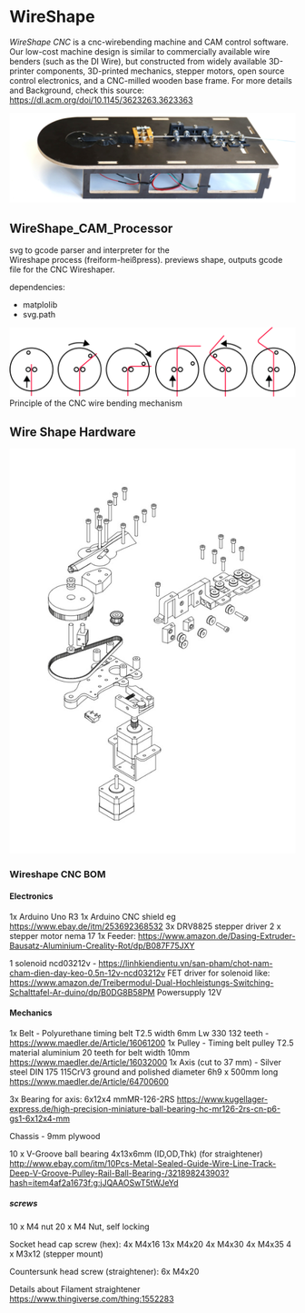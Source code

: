 # WireShape

*WireShape CNC* is a cnc-wirebending machine and CAM control software. Our low-cost machine design is similar to commercially available wire benders (such as the DI Wire), but constructed from widely available 3D-printer components, 3D-printed mechanics, stepper motors, open source control electronics, and a CNC-milled wooden base frame. 
For more details and Background, check this source:
https://dl.acm.org/doi/10.1145/3623263.3623363


<img width="652" alt="machine" src="https://github.com/hnnswldschtz/WireShape/blob/master/Hardware/images/WireBending_Machine_2.jpg?raw=true">


## WireShape_CAM_Processor
svg to gcode parser and interpreter for the  
Wireshape process (freiform-heißpress). 
previews shape, outputs gcode file for the CNC Wireshaper. 

dependencies: 
- matplolib 
- svg.path

<img width="652" alt="bedning steps" src="https://github.com/hnnswldschtz/WireShape/blob/master/Hardware/images/bend_steps_fat.jpg?raw=truee">
Principle of the CNC wire bending mechanism


## Wire Shape Hardware

<img width="652" alt="assembly" src="https://github.com/hnnswldschtz/WireShape/blob/master/Hardware/images/wireshape_cnc_explosion.jpg?raw=true">


### Wireshape CNC BOM

#### Electronics
1x Arduino Uno R3
1x Arduino CNC shield eg https://www.ebay.de/itm/253692368532
3x DRV8825 stepper driver
2 x stepper motor nema 17 
1x Feeder:  https://www.amazon.de/Dasing-Extruder-Bausatz-Aluminium-Creality-Rot/dp/B087F75JXY

1 solenoid ncd03212v - https://linhkiendientu.vn/san-pham/chot-nam-cham-dien-day-keo-0.5n-12v-ncd03212v
FET driver for solenoid like: https://www.amazon.de/Treibermodul-Dual-Hochleistungs-Switching-Schalttafel-Ar-duino/dp/B0DG8B58PM
Powersupply 12V

#### Mechanics
1x Belt - Polyurethane timing belt T2.5 width 6mm Lw 330 132 teeth - https://www.maedler.de/Article/16061200
1x Pulley - Timing belt pulley T2.5 material aluminium 20 teeth for belt width 10mm https://www.maedler.de/Article/16032000
1x Axis (cut to 37 mm) -  Silver steel DIN 175 115CrV3 ground and polished diameter 6h9 x 500mm long https://www.maedler.de/Article/64700600

3x Bearing for axis:  6x12x4 mmMR-126-2RS https://www.kugellager-express.de/high-precision-miniature-ball-bearing-hc-mr126-2rs-cn-p6-gs1-6x12x4-mm


Chassis - 9mm plywood

10 x V-Groove ball bearing 4x13x6mm (ID,OD,Thk) (for straightener)
http://www.ebay.com/itm/10Pcs-Metal-Sealed-Guide-Wire-Line-Track-Deep-V-Groove-Pulley-Rail-Ball-Bearing-/321898243903?hash=item4af2a1673f:g:jJQAAOSwT5tWJeYd

##### screws

10 x M4 nut
20 x M4 Nut, self locking

Socket head cap screw (hex):
4x  M4x16
13x M4x20
4x  M4x30
4x  M4x35
4 x M3x12 (stepper mount)

Countersunk head screw (straightener):
6x M4x20


Details about Filament straightener 
https://www.thingiverse.com/thing:1552283

